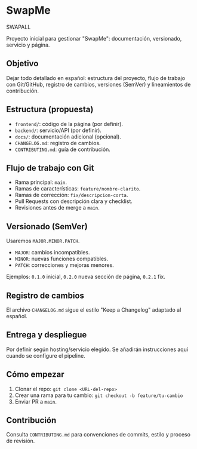 # SwapMe

SWAPALL

Proyecto inicial para gestionar "SwapMe": documentación, versionado, servicio y página.

## Objetivo
Dejar todo detallado en español: estructura del proyecto, flujo de trabajo con Git/GitHub, registro de cambios, versiones (SemVer) y lineamientos de contribución.

## Estructura (propuesta)
- `frontend/`: código de la página (por definir).
- `backend/`: servicio/API (por definir).
- `docs/`: documentación adicional (opcional).
- `CHANGELOG.md`: registro de cambios.
- `CONTRIBUTING.md`: guía de contribución.

## Flujo de trabajo con Git
- Rama principal: `main`.
- Ramas de características: `feature/nombre-clarito`.
- Ramas de corrección: `fix/descripcion-corta`.
- Pull Requests con descripción clara y checklist.
- Revisiones antes de merge a `main`.

## Versionado (SemVer)
Usaremos `MAJOR.MINOR.PATCH`.
- `MAJOR`: cambios incompatibles.
- `MINOR`: nuevas funciones compatibles.
- `PATCH`: correcciones y mejoras menores.

Ejemplos: `0.1.0` inicial, `0.2.0` nueva sección de página, `0.2.1` fix.

## Registro de cambios
El archivo `CHANGELOG.md` sigue el estilo "Keep a Changelog" adaptado al español.

## Entrega y despliegue
Por definir según hosting/servicio elegido. Se añadirán instrucciones aquí cuando se configure el pipeline.

## Cómo empezar
1. Clonar el repo: `git clone <URL-del-repo>`
2. Crear una rama para tu cambio: `git checkout -b feature/tu-cambio`
3. Enviar PR a `main`.

## Contribución
Consulta `CONTRIBUTING.md` para convenciones de commits, estilo y proceso de revisión.
